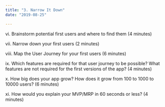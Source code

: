 ```yaml
---
title: "3. Narrow It Down"
date: "2019-08-25"

---
```


vi. Brainstorm potential first users and where to find them (4 minutes)

vii. Narrow down your first users (2 minutes)

viii. Map the User Journey for your first users (6 minutes)

ix. Which features are required for that user journey to be possible? What features are not required for the first versions of the app? (4 minutes)

x. How big does your app grow? How does it grow from 100 to 1000 to 10000 users? (6 minutes)

xi. How would you explain your MVP/MRP in 60 seconds or less? (4 minutes)
